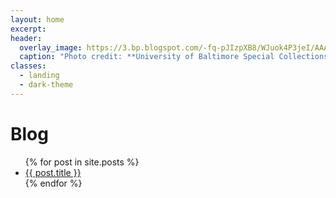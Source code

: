 ```yaml
---
layout: home
excerpt:
header:
  overlay_image: https://3.bp.blogspot.com/-fq-pJIzpXB8/WJuok4P3jeI/AAAAAAAAAbk/nkIURb2-zSglA6Vvh-g-H_u1B9MS_Qg5QCLcB/s1600/IMG_1170.JPG
  caption: "Photo credit: **University of Baltimore Special Collections**"
classes:
  - landing
  - dark-theme
---
```

# Blog

<ul>
  {% for post in site.posts %}
    <li>
      <a href="{{ post.url }}">{{ post.title }}</a>
    </li>
  {% endfor %}
</ul>
